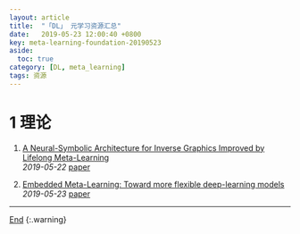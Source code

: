 ```yaml
---
layout: article
title:  "「DL」 元学习资源汇总"
date:   2019-05-23 12:00:40 +0800
key: meta-learning-foundation-20190523
aside:
  toc: true
category: [DL, meta_learning]
tags: 资源
---
```

<span id='head'></span>  

# 1 理论
1. [A Neural-Symbolic Architecture for Inverse Graphics Improved by Lifelong Meta-Learning](https://arxiv.org/abs/1905.08910)   
*2019-05-22* [paper](https://arxiv.org/abs/1905.08910)    

1. [Embedded Meta-Learning: Toward more flexible deep-learning models](http://cn.arxiv.org/abs/1905.09950)   
*2019-05-23* [paper](https://arxiv.org/abs/1905.09950)   


-------------------  
[End](#head)
{:.warning}  
